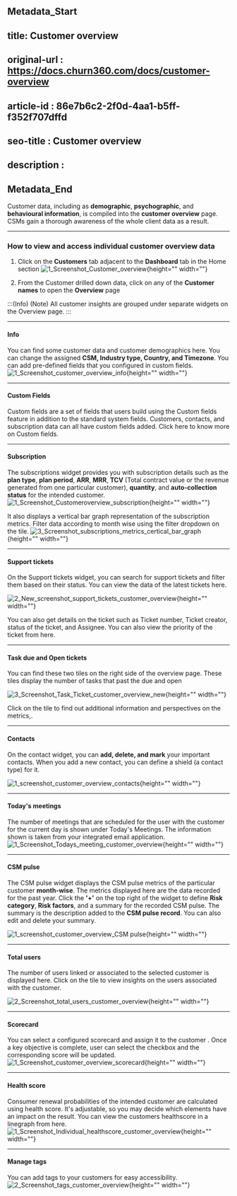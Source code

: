 ## Metadata_Start
## title: Customer overview
## original-url : https://docs.churn360.com/docs/customer-overview
## article-id : 86e7b6c2-2f0d-4aa1-b5ff-f352f707dffd
## seo-title : Customer overview
## description : 
## Metadata_End
Customer data, including as **demographic**, **psychographic**, and **behavioural information**, is compiled into the **customer overview** page. CSMs gain a thorough awareness of the whole client data as a result.
* * *


### How to view and access individual customer overview data

1. Click on the **Customers** tab adjacent to the **Dashboard** tab in the Home section
![1_Screenshot_Customer_overview](https://cdn.document360.io/b618a27d-7a6e-4dfb-84d1-30d3ef656644/Images/Documentation/1_Screenshot_Customer_overview.png){height="" width=""}

2. From the Customer drilled down data, click on any of the **Customer names**  to open the  **Overview** page

:::(Info) (Note)
All customer insights  are grouped under separate widgets on the Overview page. 
:::

* * *

#### Info
You can find some customer data and  customer demographics here. You can change the assigned **CSM, Industry type, Country, and Timezone**. You can add pre-defined fields that you configured in custom fields.
![1_Screenshot_customer_overview_info](https://cdn.document360.io/b618a27d-7a6e-4dfb-84d1-30d3ef656644/Images/Documentation/1_Screenshot_customer_overview_info.png){height="" width=""}

* * *

#### Custom Fields 

Custom fields are a set of fields that users build using the Custom fields feature in addition to the standard system fields. Customers, contacts, and subscription data can all have custom fields added. Click here to know more on Custom fields.


***
#### Subscription 

The subscriptions widget provides you with subscription details such as the **plan type**, **plan period**, **ARR**, **MRR**, **TCV** (Total contract value or the revenue generated from one particular customer), **quantity**, and **auto-collection status** for the intended customer. 
![1_Screenshot_Customeroverview_subscription](https://cdn.document360.io/b618a27d-7a6e-4dfb-84d1-30d3ef656644/Images/Documentation/1_Screenshot_Customeroverview_subscription.png){height="" width=""}

It also displays a  vertical bar graph representation of the subscription metrics. Filter data according to month wise using the filter dropdown on the tile.
![3_Screenshot_subscriptions_metrics_certical_bar_graph](https://cdn.document360.io/b618a27d-7a6e-4dfb-84d1-30d3ef656644/Images/Documentation/3_Screenshot_subscriptions_metrics_certical_bar_graph.png){height="" width=""}
* * *
#### Support tickets
On the Support tickets widget, you can search for support tickets and filter them based on their status. You can view the data of the latest tickets here. 

![2_New_screenshot_support_tickets_customer_overview](https://cdn.document360.io/b618a27d-7a6e-4dfb-84d1-30d3ef656644/Images/Documentation/2_New_screenshot_support_tickets_customer_overview.png){height="" width=""}

You can also get details on the ticket such as Ticket number, Ticket creator, status of the ticket, and Assignee. You can also view the priority of the ticket from here.
* * *
 
#### Task due and Open tickets 
You can find these two tiles on the right side of the overview page. These tiles display the number of tasks that past the due and open 

![3_Screenshot_Task_Ticket_customer_overview_new](https://cdn.document360.io/b618a27d-7a6e-4dfb-84d1-30d3ef656644/Images/Documentation/3_Screenshot_Task_Ticket_customer_overview_new.gif){height="" width=""}


Click on the tile to find out additional information and perspectives on the metrics,.
* * *
#### Contacts
On the contact widget, you can **add, delete, and mark** your important contacts. When you add a new contact, you can define a shield (a contact type) for it.

![1_screenshot_customer_overview_contacts](https://cdn.document360.io/b618a27d-7a6e-4dfb-84d1-30d3ef656644/Images/Documentation/1_screenshot_customer_overview_contacts.png){height="" width=""}
* * *
#### Today's meetings 
The number of meetings that are scheduled for the user with the customer for the current day is shown under Today's Meetings. The information shown is taken from your integrated email application.
![1_Screenshot_Todays_meeting_customer_overview](https://cdn.document360.io/b618a27d-7a6e-4dfb-84d1-30d3ef656644/Images/Documentation/1_Screenshot_Todays_meeting_customer_overview.png){height="" width=""}


* * *
#### CSM pulse
The CSM pulse widget displays the CSM pulse metrics of the particular customer **month-wise**. The metrics displayed here are the data recorded for the past year. Click the **'+'** on the top right of the widget to define **Risk category**, **Risk factors**, and a summary for the recorded CSM pulse. The summary is the description added to the **CSM pulse record**. You can also edit and delete your summary. 

![1_screenshot_customer_overview_CSM pulse](https://cdn.document360.io/b618a27d-7a6e-4dfb-84d1-30d3ef656644/Images/Documentation/1_screenshot_customer_overview_CSM%20pulse.png){height="" width=""}

* * *
#### Total users
The number of users linked or associated to the selected customer is displayed here. Click on the tile to view insights on the users associated with the customer.

![2_Screenshot_total_users_customer_overview](https://cdn.document360.io/b618a27d-7a6e-4dfb-84d1-30d3ef656644/Images/Documentation/2_Screenshot_total_users_customer_overview.png){height="" width=""}


* * *
#### Scorecard 
You can select a configured scorecard and assign it to the customer . Once a key objective is complete, user can select the checkbox and the corresponding score will be updated. 
![1_Screenshot_customer_overview_scorecard](https://cdn.document360.io/b618a27d-7a6e-4dfb-84d1-30d3ef656644/Images/Documentation/1_Screenshot_customer_overview_scorecard.png){height="" width=""}

* * *


#### Health score
Consumer renewal probabilities of the intended customer are calculated using  health score. It's adjustable, so you may decide which elements have an impact on the result. You can view the customers healthscore in a linegraph from here.
![1_Screenshot_Individual_healthscore_customer_overview](https://cdn.document360.io/b618a27d-7a6e-4dfb-84d1-30d3ef656644/Images/Documentation/1_Screenshot_Individual_healthscore_customer_overview.png){height="" width=""}

* * *

#### Manage tags

You can add tags to your customers for easy accessibility. 
![2_Screenshot_tags_customer_overview](https://cdn.document360.io/b618a27d-7a6e-4dfb-84d1-30d3ef656644/Images/Documentation/2_Screenshot_tags_customer_overview.png){height="" width=""}







